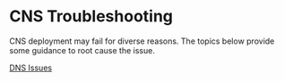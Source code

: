 # CNS Troubleshooting

CNS deployment may fail for diverse reasons.
The topics below provide some guidance to root cause the issue.

[DNS Issues](https://github.com/NVIDIA/cloud-native-stack/blob/master/troubleshooting/dns.md)